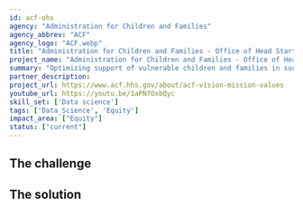 ```yaml
---
id: acf-ohs
agency: "Administration for Children and Families"
agency_abbrev: "ACF"
agency_logo: "ACF.webp"
title: "Administration for Children and Families - Office of Head Start"
project_name: "Administration for Children and Families - Office of Head Start"
summary: "Optimizing support of vulnerable children and families in success for school and life by helping the Office of Head Start improve Head Start data systems through the involvement of data analysis and data strategy efforts."
partner_description: 
project_url: https://www.acf.hhs.gov/about/acf-vision-mission-values
youtube_url: https://youtu.be/1aPNfOxbQyc
skill_set: ['Data science']
tags: ['Data_Science', 'Equity']
impact_area: ["Equity"]
status: ["current"]
---
```


## The challenge



## The solution 

